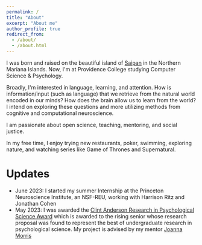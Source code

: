 ```yaml
---
permalink: /
title: "About"
excerpt: "About me"
author_profile: true
redirect_from: 
  - /about/
  - /about.html
---
```


I was born and raised on the beautiful island of [Saipan](https://en.wikipedia.org/wiki/Saipan) in the Northern Mariana Islands. Now, I'm at Providence College studying Computer Science & Psychology.

Broadly, I'm interested in language, learning, and attention. How is information/input (such as language) that we retrieve from the natural world encoded in our minds? How does the brain allow us to learn from the world?  I intend on exploring these questions and more utilizing methods from cognitive and computational neuroscience.

I am passionate about open science, teaching, mentoring, and social justice. 

In my free time, I enjoy trying new restaurants, poker, swimming, exploring nature, and watching series like Game of Thrones and Supernatural. 


Updates
======
  * June 2023: I started my summer Internship at the  Princeton Neuroscience Institute, an NSF-REU, working with Harrison Ritz and Jonathan Cohen
  * May 2023: I was awarded the [Clint Anderson Research in Psychological Science Award](https://psychology.providence.edu/anderson-award/carps-winners/) which is awarded to the rising senior whose research proposal was found to represent the best of undergraduate research in psychological science. My project is advised by my mentor [Joanna Morris](https://psychology.providence.edu/faculty-members/joanna-morris/)
